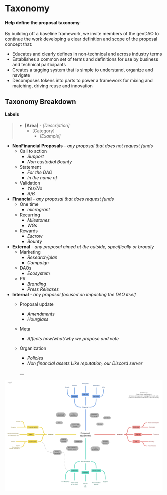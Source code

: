 # Taxonomy

#### Help define the proposal taxonomy

By building off a baseline framework, we invite members of the genDAO to continue the work developing  a clear definition and scope of the proposal concept that:

* Educates and clearly defines in non-technical and across industry terms
* Establishes a common set of terms and definitions for use by business and technical participants
* Creates a tagging system  that is simple to understand, organize and navigate
* Decomposes tokens into parts to power a framework for mixing and matching, driving reuse and innovation

## Taxonomy Breakdown

#### Labels

> * **\[Area\]** - _\[Description\]_
>   * \[Category\]
>     * _\[Example\]_



* **NonFinancial Proposals** - _any proposal that does not request funds_
  * Call to action
    * _Support_
    * _Non custodial Bounty_
  * Statement
    * _For the DAO_
    * _In the name of_
  * Validation
    * _Yes/No_
    * _A/B_
* **Financial** _- any proposal that does request funds_
  * One time
    * _microgrant_
  * Recurring
    * _Milestones_
    * _WGs_
  * Rewards
    * _Escrow_
    * _Bounty_
* **External** - _any proposal aimed at the outside, specifically or broadly_ 
  * Marketing
    * _Research/plan_
    * _Campaign_
  * DAOs
    * _Ecosystem_
  * PR
    * _Branding_
    * _Press Releases_
* **Internal** _- any proposal focused on impacting the DAO itself_
  * Proposal update
    * _Amendments_
    * _Hourglass_
  * Meta
    * _Affects how/what/why  we propose and vote_
  * Organization

    * _Policies_
    * _Non financial assets Like reputation, our Discord server_

    \_\_

![](../../../.gitbook/assets/image%20%282%29.png)

